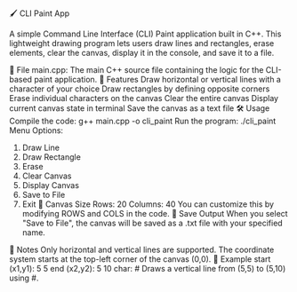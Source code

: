 🖌️ CLI Paint App

A simple Command Line Interface (CLI) Paint application built in C++. This lightweight drawing program lets users draw lines and rectangles, erase elements, clear the canvas, display it in the console, and save it to a file.

📁 File
main.cpp: The main C++ source file containing the logic for the CLI-based paint application.
🎨 Features
Draw horizontal or vertical lines with a character of your choice
Draw rectangles by defining opposite corners
Erase individual characters on the canvas
Clear the entire canvas
Display current canvas state in terminal
Save the canvas as a text file
🛠️ Usage
Compile the code:
g++ main.cpp -o cli_paint
Run the program:
./cli_paint
Menu Options:
1. Draw Line
2. Draw Rectangle
3. Erase
4. Clear Canvas
5. Display Canvas
6. Save to File
0. Exit
📏 Canvas Size
Rows: 20
Columns: 40
You can customize this by modifying ROWS and COLS in the code.
💾 Save Output
When you select "Save to File", the canvas will be saved as a .txt file with your specified name.

🧠 Notes
Only horizontal and vertical lines are supported.
The coordinate system starts at the top-left corner of the canvas (0,0).
📌 Example
start (x1,y1): 5 5
end (x2,y2): 5 10
char: #
Draws a vertical line from (5,5) to (5,10) using #.

